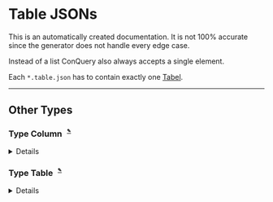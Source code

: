 
# Table JSONs
This is an automatically created documentation. It is not 100% accurate since the generator does not handle every edge case.

Instead of a list ConQuery also always accepts a single element.

Each `*.table.json` has to contain exactly one [Tabel](#Type-Tabel).


---

## Other Types

### Type Column<sup><sub><sup> [✎](https://github.com/bakdata/conquery/edit/develop/backend/src/main/java/com/bakdata/conquery/models/datasets/Column.java#L19)</sup></sub></sup>


<details><summary>Details</summary><p>

Java Type: `com.bakdata.conquery.models.datasets.Column`

Supported Fields:

|  | Field | Type | Default | Example | Description |
| --- | --- | --- | --- | --- | --- |
| [✎](https://github.com/bakdata/conquery/edit/develop/backend/src/main/java/com/bakdata/conquery/models/datasets/Column.java#L33) | position | `int` | ␀ |  |  | 
| [✎](https://github.com/bakdata/conquery/edit/develop/backend/src/main/java/com/bakdata/conquery/models/datasets/Column.java#L40-L43) | secondaryId | ID of `@NsIdRef SecondaryIdDescription` | `null` |  | if this is set this column counts as the secondary id of the given name for this table | 
| [✎](https://github.com/bakdata/conquery/edit/develop/backend/src/main/java/com/bakdata/conquery/models/datasets/Column.java#L35-L38) | sharedDictionary | `String` | `null` |  | if set this column should use the given dictionary if it is of type string, instead of its own dictionary | 
| [✎](https://github.com/bakdata/conquery/edit/develop/backend/src/main/java/com/bakdata/conquery/models/datasets/Column.java#L30) | type | one of STRING, INTEGER, BOOLEAN, REAL, DECIMAL, MONEY, DATE, DATE_RANGE | `null` |  |  | 
| [✎](https://github.com/bakdata/conquery/edit/develop/backend/src/main/java/com/bakdata/conquery/models/identifiable/Labeled.java#L20-L23) | label | `String` | `null` | "someLabel" | shown in the frontend | 
| [✎](https://github.com/bakdata/conquery/edit/develop/backend/src/main/java/com/bakdata/conquery/models/identifiable/NamedImpl.java#L14) | name | `String` | `null` |  |  | 
</p></details>

### Type Table<sup><sub><sup> [✎](https://github.com/bakdata/conquery/edit/develop/backend/src/main/java/com/bakdata/conquery/models/datasets/Table.java#L23)</sup></sub></sup>


<details><summary>Details</summary><p>

Java Type: `com.bakdata.conquery.models.datasets.Table`

Supported Fields:

|  | Field | Type | Default | Example | Description |
| --- | --- | --- | --- | --- | --- |
| [✎](https://github.com/bakdata/conquery/edit/develop/backend/src/main/java/com/bakdata/conquery/models/datasets/Table.java#L32) | columns | list of [Column](#Type-Column) | `[]` |  |  | 
| [✎](https://github.com/bakdata/conquery/edit/develop/backend/src/main/java/com/bakdata/conquery/models/datasets/Table.java#L30) | dataset | ID of `@NsIdRef Dataset` | `null` |  |  | 
| [✎](https://github.com/bakdata/conquery/edit/develop/backend/src/main/java/com/bakdata/conquery/models/identifiable/Labeled.java#L20-L23) | label | `String` | `null` | "someLabel" | shown in the frontend | 
| [✎](https://github.com/bakdata/conquery/edit/develop/backend/src/main/java/com/bakdata/conquery/models/identifiable/NamedImpl.java#L14) | name | `String` | `null` |  |  | 
</p></details>
